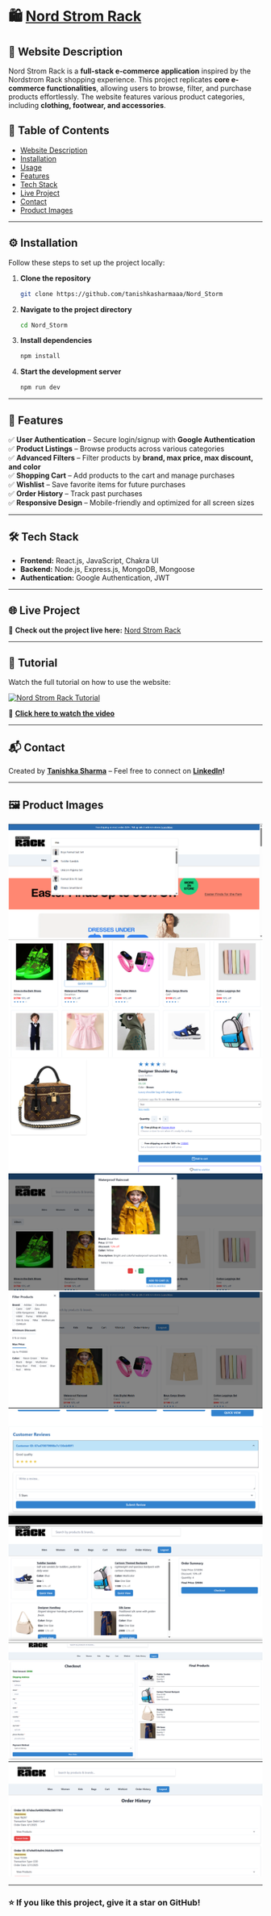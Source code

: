 # 🛍️ [Nord Strom Rack](https://nord-storm.vercel.app/)

## 📌 Website Description
Nord Strom Rack is a **full-stack e-commerce application** inspired by the Nordstrom Rack shopping experience. This project replicates **core e-commerce functionalities**, allowing users to browse, filter, and purchase products effortlessly. The website features various product categories, including **clothing, footwear, and accessories**.

## 📜 Table of Contents
- [Website Description](#-website-description)
- [Installation](#-installation)
- [Usage](#-usage)
- [Features](#-features)
- [Tech Stack](#-tech-stack)
- [Live Project](#-live-project)
- [Contact](#-contact)
- [Product Images](#-product-images)

---

## ⚙️ Installation
Follow these steps to set up the project locally:

1. **Clone the repository**  
    ```bash
    git clone https://github.com/tanishkasharmaaa/Nord_Storm
    ```
2. **Navigate to the project directory**  
    ```bash
    cd Nord_Storm
    ```
3. **Install dependencies**  
    ```bash
    npm install
    ```
4. **Start the development server**  
    ```bash
    npm run dev
    ```

---

## 🚀 Features
✅ **User Authentication** – Secure login/signup with **Google Authentication**  
✅ **Product Listings** – Browse products across various categories  
✅ **Advanced Filters** – Filter products by **brand, max price, max discount, and color**  
✅ **Shopping Cart** – Add products to the cart and manage purchases  
✅ **Wishlist** – Save favorite items for future purchases  
✅ **Order History** – Track past purchases  
✅ **Responsive Design** – Mobile-friendly and optimized for all screen sizes  

---

## 🛠️ Tech Stack
- **Frontend:** React.js, JavaScript, Chakra UI  
- **Backend:** Node.js, Express.js, MongoDB, Mongoose  
- **Authentication:** Google Authentication, JWT  

---

## 🌐 Live Project
🔗 **Check out the project live here:** [Nord Strom Rack](https://nord-storm.vercel.app/)  

---

## 🎥 Tutorial  
Watch the full tutorial on how to use the website:  

[![Nord Strom Rack Tutorial](https://cdn-icons-png.flaticon.com/512/174/174857.png)](https://www.linkedin.com/posts/tanishka-304953274_fullstackdevelopment-reactjs-nodejs-activity-7313351174504517632-GeSr?utm_source=share&utm_medium=member_desktop&rcm=ACoAAEMPVvQBpboMeA3e-ruxDSlTaqdlwCHv1TQ)  

🔗 **[Click here to watch the video](https://www.linkedin.com/posts/tanishka-304953274_fullstackdevelopment-reactjs-nodejs-activity-7313351174504517632-GeSr?utm_source=share&utm_medium=member_desktop&rcm=ACoAAEMPVvQBpboMeA3e-ruxDSlTaqdlwCHv1TQ)**  

---

## 📬 Contact  
Created by **[Tanishka Sharma](https://github.com/tanishkasharmaaa)** – Feel free to connect on **[LinkedIn](https://www.linkedin.com/in/tanishka-sharma-304953274/)!**  

---

## 🖼️ Product Images
![Screenshot 1](/Frontend/src/assets/homepage.png)  
![Screenshot 2](/Frontend/src/assets/products.png)  
![Screenshot 3](/Frontend/src/assets/singleProduct.png)  
![Screenshot 4](/Frontend/src/assets/display.png) 
![Screenshot 5](/Frontend/src/assets/filters.png)  
![Screenshot 6](/Frontend/src/assets/reviews.png)  
![Screenshot 7](/Frontend/src/assets/cart.png)  
![Screenshot 8](/Frontend/src/assets/checkout.png)  
![Screenshot 9](/Frontend/src/assets/orderhistory.png)   

---

### ⭐ If you like this project, give it a star on GitHub!  
